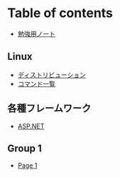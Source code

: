# Table of contents

* [勉強用ノート](README.md)

## Linux

* [ディストリビューション](<README (1).md>)
* [コマンド一覧](linux/komando.md)

## 各種フレームワーク

* [ASP.NET](drogonfurmuwku/shiteiru.md)

## Group 1

* [Page 1](group-1/page-1.md)
